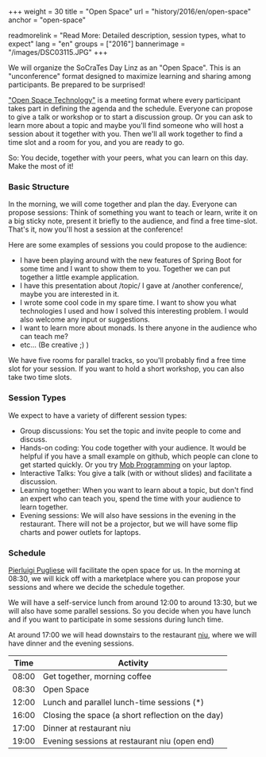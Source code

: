 +++
weight = 30
title = "Open Space"
url = "history/2016/en/open-space"
anchor = "open-space"

readmorelink = "Read More: Detailed description, session types, what to expect"
lang = "en"
groups = ["2016"]
bannerimage = "/images/DSC03115.JPG"
+++

We will organize the SoCraTes Day Linz as an "Open Space". This is an "unconference" format designed to maximize learning and sharing among participants. Be prepared to be surprised!

<a href="https://en.wikipedia.org/wiki/Open_Space_Technology">"Open Space Technology"</a> is a meeting format where every participant takes part in defining the agenda and the schedule. Everyone can propose to give a talk or workshop or to start a discussion group. Or you can ask to learn more about a topic and maybe you'll find someone who will host a session about it together with you. Then we'll all work together to find a time slot and a room for you, and you are ready to go.

So: You decide, together with your peers, what you can learn on this day. Make the most of it!

<!--more-->

<h3>Basic Structure</h3>

In the morning, we will come together and plan the day. Everyone can propose sessions: Think of something you want to teach or learn, write it on a
big sticky note, present it briefly to the audience, and find a free time-slot. That's it, now you'll host a session at the conference!

Here are some examples of sessions you could propose to the audience:

* I have been playing around with the new features of Spring Boot for some time and I want to show them to you. Together we can put together a little example application.
* I have this presentation about /topic/ I gave at /another conference/, maybe you are interested in it.
* I wrote some cool code in my spare time. I want to show you what technologies I used and how I solved this interesting problem. I would also welcome any input or suggestions.
* I want to learn more about monads. Is there anyone in the audience who can teach me?
* etc... (Be creative ;) )

We have five rooms for parallel tracks, so you'll probably find a free time slot for your session. If you want to hold a short workshop, you can also take two time slots.

<h3>Session Types</h3>

We expect to have a variety of different session types:

* Group discussions: You set the topic and invite people to come and discuss.
* Hands-on coding: You code together with your audience. It would be helpful if you have a small example on github, which people can clone to get started quickly. Or you try <a href="https://en.wikipedia.org/wiki/Mob_programming">Mob Programming</a> on your laptop.
* Interactive Talks: You give a talk (with or without slides) and facilitate a discussion.
* Learning together: When you want to learn about a topic, but don't find an expert who can teach you, spend the time with your audience to learn together.
* Evening sessions: We will also have sessions in the evening in the restaurant. There will not be a projector, but we will have some flip charts and power outlets for laptops.

<h3>Schedule</h3>

<a href="http://connexxo.com/">Pierluigi Pugliese</a> will facilitate the open space for us. In the morning at 08:30, we will kick off with a marketplace where you can propose your sessions and where we decide the schedule together.

We will have a self-service lunch from around 12:00 to around 13:30, but we will also have some parallel sessions. So you decide when you have lunch and if you want to participate in some sessions during lunch time.

At around 17:00 we will head downstairs to the restaurant <a href="http://www.niu.at/">niu</a>, where we will have dinner and the evening sessions.

| Time | Activity |
|-------|-----------|
| 08:00 | Get together, morning coffee |
| 08:30 | Open Space |
| 12:00 | Lunch and parallel lunch-time sessions (*) |
| 16:00 | Closing the space (a short reflection on the day) |
| 17:00 | Dinner at restaurant niu |
| 19:00 | Evening sessions at restaurant niu (open end) |
